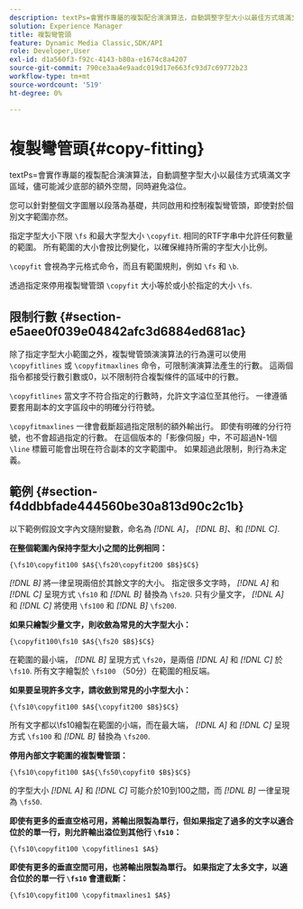 ```yaml
---
description: textPs=會實作專屬的複製配合演演算法，自動調整字型大小以最佳方式填滿文字區域，儘可能減少底部的額外空間，同時避免溢位。
solution: Experience Manager
title: 複製彎管頭
feature: Dynamic Media Classic,SDK/API
role: Developer,User
exl-id: d1a560f3-f92c-4143-b80a-e1674c8a4207
source-git-commit: 790ce3aa4e9aadc019d17e663fc93d7c69772b23
workflow-type: tm+mt
source-wordcount: '519'
ht-degree: 0%

---
```


# 複製彎管頭{#copy-fitting}

textPs=會實作專屬的複製配合演演算法，自動調整字型大小以最佳方式填滿文字區域，儘可能減少底部的額外空間，同時避免溢位。

您可以針對整個文字圖層以段落為基礎，共同啟用和控制複製彎管頭，即使對於個別文字範圍亦然。

指定字型大小下限 `\fs` 和最大字型大小 `\copyfit`. 相同的RTF字串中允許任何數量的範圍。 所有範圍的大小會按比例變化，以確保維持所需的字型大小比例。

`\copyfit` 會視為字元格式命令，而且有範圍規則，例如 `\fs` 和 `\b`.

透過指定來停用複製彎管頭 `\copyfit` 大小等於或小於指定的大小 `\fs`.

## 限制行數 {#section-e5aee0f039e04842afc3d6884ed681ac}

除了指定字型大小範圍之外，複製彎管頭演演算法的行為還可以使用 `\copyfitlines` 或 `\copyfitmaxlines` 命令，可限制演演算法產生的行數。 這兩個指令都接受行數引數或0，以不限制符合複製條件的區域中的行數。

`\copyfitlines` 當文字不符合指定的行數時，允許文字溢位至其他行。 一律遵循要套用副本的文字區段中的明確分行符號。

`\copyfitmaxlines` 一律會截斷超過指定限制的額外輸出行。 即使有明確的分行符號，也不會超過指定的行數。 在這個版本的「影像伺服」中，不可超過N-1個 `\line` 標籤可能會出現在符合副本的文字範圍中。 如果超過此限制，則行為未定義。

## 範例 {#section-f4ddbbfade444560be30a813d90c2c1b}

以下範例假設文字內文隨附變數，命名為 *[!DNL $A$]*， *[!DNL $B$]*、和 *[!DNL $C$]*.

**在整個範圍內保持字型大小之間的比例相同：**

`{\fs10\copyfit100 $A${\fs20\copyfit200 $B$}$C$}`

*[!DNL $B$]* 將一律呈現兩倍於其餘文字的大小。 指定很多文字時， *[!DNL $A$]* 和 *[!DNL $C$]* 呈現方式 `\fs10` 和 *[!DNL $B$]* 替換為 `\fs20`. 只有少量文字， *[!DNL $A$]* 和 *[!DNL $C$]* 將使用 `\fs100` 和 *[!DNL $B$]* `\fs200`.

**如果只繪製少量文字，則收斂為常見的大字型大小：**

`{\copyfit100\fs10 $A${\fs20 $B$}$C$}`

在範圍的最小端， *[!DNL $B$]* 呈現方式 `\fs20`，是兩倍 *[!DNL $A$]* 和 *[!DNL $C$]* 於 `\fs10`. 所有文字繪製於 `\fs100` （50分）在範圍的相反端。

**如果要呈現許多文字，請收斂到常見的小字型大小：**

`{\fs10\copyfit100 $A${\copyfit200 $B$}$C$}`

所有文字都以\fs10繪製在範圍的小端，而在最大端， *[!DNL $A$]* 和 *[!DNL $C$]* 呈現方式 `\fs100` 和 *[!DNL $B$]* 替換為 `\fs200`.

**停用內部文字範圍的複製彎管頭：**

`{\fs10\copyfit100 $A${\fs50\copyfit0 $B$}$C$}`

的字型大小 *[!DNL $A$]* 和 *[!DNL $C$]* 可能介於10到100之間，而 *[!DNL $B$]* 一律呈現為 `\fs50`.

**即使有更多的垂直空格可用，將輸出限製為單行，但如果指定了過多的文字以適合位於的單一行，則允許輸出溢位到其他行 `\fs10`：**

`{\fs10\copyfit100 \copyfitlines1 $A$}`

**即使有更多的垂直空間可用，也將輸出限製為單行。 如果指定了太多文字，以適合位於的單一行 `\fs10` 會遭截斷：**

`{\fs10\copyfit100 \copyfitmaxlines1 $A$}`
